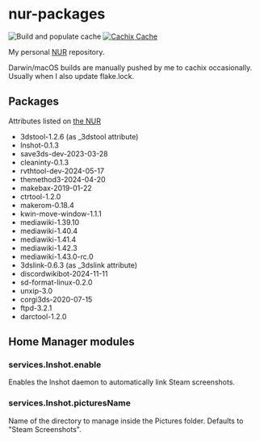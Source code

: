 # nur-packages

![Build and populate cache](https://github.com/ihaveamac/nur-packages/workflows/Build%20and%20populate%20cache/badge.svg) [![Cachix Cache](https://img.shields.io/badge/cachix-ihaveahax-blue.svg)](https://ihaveahax.cachix.org)

My personal [NUR](https://github.com/nix-community/NUR) repository.

Darwin/macOS builds are manually pushed by me to cachix occasionally. Usually when I also update flake.lock.

## Packages

Attributes listed on [the NUR](https://nur.nix-community.org/repos/ihaveamac/)

* 3dstool-1.2.6 (as \_3dstool attribute)
* lnshot-0.1.3
* save3ds-dev-2023-03-28
* cleaninty-0.1.3
* rvthtool-dev-2024-05-17
* themethod3-2024-04-20
* makebax-2019-01-22
* ctrtool-1.2.0
* makerom-0.18.4
* kwin-move-window-1.1.1
* mediawiki-1.39.10
* mediawiki-1.40.4
* mediawiki-1.41.4
* mediawiki-1.42.3
* mediawiki-1.43.0-rc.0
* 3dslink-0.6.3 (as \_3dslink attribute)
* discordwikibot-2024-11-11
* sd-format-linux-0.2.0
* unxip-3.0
* corgi3ds-2020-07-15
* ftpd-3.2.1
* darctool-1.2.0

## Home Manager modules

### services.lnshot.enable

Enables the lnshot daemon to automatically link Steam screenshots.

### services.lnshot.picturesName

Name of the directory to manage inside the Pictures folder. Defaults to "Steam Screenshots".
